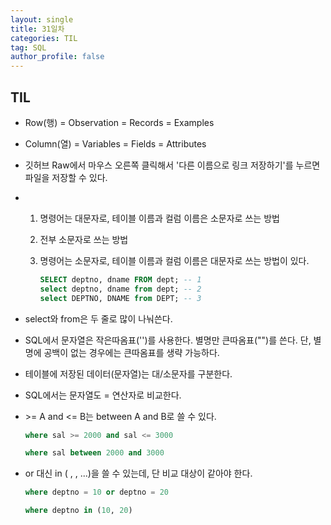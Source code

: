 ```yaml
---
layout: single
title: 31일차
categories: TIL
tag: SQL
author_profile: false
---
```


## TIL

- Row(행) = Observation = Records = Examples 

- Column(열) = Variables = Fields = Attributes

- 깃허브 Raw에서 마우스 오른쪽 클릭해서 '다른 이름으로 링크 저장하기'를 누르면 파일을 저장할 수 있다.

- 1. 명령어는 대문자로, 테이블 이름과 컬럼 이름은 소문자로 쓰는 방법
  
  2. 전부 소문자로 쓰는 방법
  
  3. 명령어는 소문자로, 테이블 이름과 컬럼 이름은 대문자로 쓰는 방법이 있다.
  
     ```sql
     SELECT deptno, dname FROM dept; -- 1
     select deptno, dname from dept; -- 2
     select DEPTNO, DNAME from DEPT; -- 3
     ```
  
     
  
- select와 from은 두 줄로 많이 나눠쓴다.

- SQL에서 문자열은 작은따옴표('')를 사용한다. 별명만 큰따옴표("")를 쓴다. 단, 별명에 공백이 없는 경우에는 큰따옴표를 생략 가능하다.

- 테이블에 저장된 데이터(문자열)는 대/소문자를 구분한다.

- SQL에서는 문자열도 = 연산자로 비교한다.

- \>= A and <= B는 between A and B로 쓸 수 있다.

  ```sql
  where sal >= 2000 and sal <= 3000
  
  where sal between 2000 and 3000
  ```

  

- or 대신 in ( , , ...)을 쓸 수 있는데, 단 비교 대상이 같아야 한다.

  ```sql
  where deptno = 10 or deptno = 20
  
  where deptno in (10, 20)
  ```